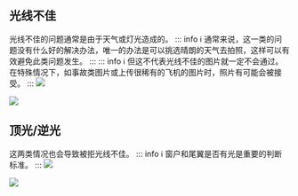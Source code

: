 ## 光线不佳
光线不佳的问题通常是由于天气或灯光造成的。
::: info :information_source:
通常来说，这一类的问题没有什么好的解决办法，唯一的办法是可以挑选晴朗的天气去拍照，这样可以有效避免此类问题发生。
:::
::: info :information_source:
但这不代表光线不佳的图片就一定不会通过。在特殊情况下，如事故类图片或上传很稀有的飞机的图片时，照片有可能会被接受。
:::
![](https://source.cdn.794td.cn/TOGA/guideline/image028.jpg)

![](https://source.cdn.794td.cn/TOGA/guideline/image029.jpg)
## 顶光/逆光

这两类情况也会导致被拒光线不佳。
::: info :information_source:
窗户和尾翼是否有光是重要的判断标准。
:::
![](https://source.cdn.794td.cn/TOGA/guideline/image030.jpg)

![](https://source.cdn.794td.cn/TOGA/guideline/image031.jpg)